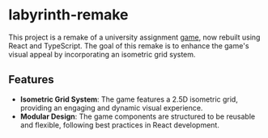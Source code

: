 # labyrinth-remake
This project is a remake of a university assignment [game](https://github.com/Shokh-A/TheLabyrinth), now rebuilt using React and TypeScript. The goal of this remake is to enhance the game's visual appeal by incorporating an isometric grid system.

## Features
- **Isometric Grid System**: The game features a 2.5D isometric grid, providing an engaging and dynamic visual experience.
- **Modular Design**: The game components are structured to be reusable and flexible, following best practices in React development.

